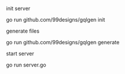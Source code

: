 init server

go run github.com/99designs/gqlgen init

generate files

go run github.com/99designs/gqlgen generate

start server

go run server.go